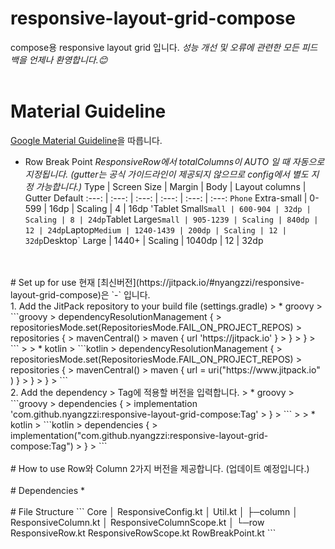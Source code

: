 # responsive-layout-grid-compose
compose용 responsive layout grid 입니다. 
_성능 개선 및 오류에 관련한 모든 피드백을 언제나 환영합니다.😊_
<br>
<br>
# Material Guideline
[Google Material Guideline](https://m2.material.io/design/layout/responsive-layout-grid.html)을 따릅니다.
<br>
* Row Break Point
_ResponsiveRow에서 totalColumns이 AUTO 일 때 자동으로 지정됩니다.
(gutter는 공식 가이드라인이 제공되지 않으므로 config에서 별도 지정 가능합니다.)_
Type | Screen Size | Margin | Body | Layout columns | Gutter Default
:---: | :---: | :---: | :---: | :---: | :---:
`Phone` Extra-small | 0-599 | 16dp | Scaling | 4 | 16dp
'Tablet Small` Small | 600-904 | 32dp | Scaling | 8 | 24dp
`Tablet Large` Small | 905-1239 | Scaling | 840dp | 12 | 24dp
`Laptop` Medium | 1240-1439 | 200dp | Scaling | 12 | 32dp
`Desktop` Large | 1440+ | Scaling | 1040dp | 12 | 32dp
<br>
<br>
# Set up for use
현재 [최신버전](https://jitpack.io/#nyangzzi/responsive-layout-grid-compose)은 `-` 입니다.
<br>
1. Add the JitPack repository to your build file (settings.gradle)
>	* groovy
>	```groovy
>	dependencyResolutionManagement {
>		repositoriesMode.set(RepositoriesMode.FAIL_ON_PROJECT_REPOS)
>		repositories {
>			mavenCentral()
>			maven { url 'https://jitpack.io' }
>		}
>	}
>	```
>
>	* kotlin
>	```kotlin
>	dependencyResolutionManagement {
>		repositoriesMode.set(RepositoriesMode.FAIL_ON_PROJECT_REPOS)
>		repositories {
>			mavenCentral()
>			maven { url = uri("https://www.jitpack.io" ) }
>		}
>	}
>	```
<br>
2. Add the dependency 
> Tag에 적용할 버전을 입력합니다.
>	* groovy
>	```groovy
>	dependencies {
>	        implementation 'com.github.nyangzzi:responsive-layout-grid-compose:Tag'
>	}
>	```
>
>	* kotlin
>	```kotlin
>	dependencies {
>	        implementation("com.github.nyangzzi:responsive-layout-grid-compose:Tag")
>	}
>	```
<br>
<br>
# How to use
Row와 Column 2가지 버전을 제공합니다.
(업데이트 예정입니다.)
<br>
<br>
# Dependencies
* 
<br>
<br>
# File Structure
```
Core
│  ResponsiveConfig.kt
│  Util.kt
│  
├─column
│      ResponsiveColumn.kt
│      ResponsiveColumnScope.kt
│      
└─row
       ResponsiveRow.kt
       ResponsiveRowScope.kt
       RowBreakPoint.kt
```


